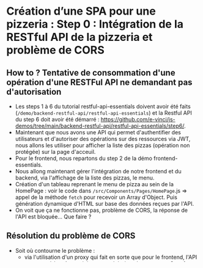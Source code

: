 # Création d’une SPA pour une pizzeria : Step 0 : Intégration de la RESTful API de la pizzeria et problème de CORS
## How to ? Tentative de consommation d'une opération d'une RESTFul API ne demandant pas d'autorisation
- Les steps 1 à 6 du tutorial restful-api-essentials doivent avoir été faits (`/demo/backend-restful-api/restful-api-essentials`) et la Restful API du step 6 doit avoir été démarré : https://github.com/e-vinci/js-demos/tree/main/backend-restful-api/restful-api-essentials/step6/.
- Maintenant que nous avons une API qui permet d'authentifier des utilisateurs et d'autoriser des opérations sur des ressources via JWT, nous allons les utiliser pour afficher la liste des pizzas (opération non protégée) sur la page d'acceuil.
- Pour le frontend, nous repartons du step 2 de la démo frontend-essentials.
- Nous allong maintenant gérer l'intégration de notre frontend et du backend, via l'affichage de la liste des pizzas, le menu.
- Création d'un tableau reprenant le menu de pizza au sein de la HomePage : voir le code dans `/src/Components/Pages/HomePage`.js => appel de la méthode `fetch` pour recevoir un Array d'Object. Puis génération dynamique d'HTML sur base des données reçues par l'API. 
- On voit que ça ne fonctionne pas, problème de CORS, la réponse de l'API est bloquée... Que faire ?

## Résolution du problème de CORS
- Soit où contourne le problème :
    - via l'utilisation d'un proxy qui fait en sorte que pour le frontend, l'API se trouve à la même origine que celui-ci ; cela sera vu au Step 1 ;
    - soit on relâche la sécurité de l'API en autorisant l'origine associée au frontend ; cela est fait au step 7 du tutorial `/demo/backend-restful-api/restful-api-essentials`. Dans ce cas-ci, rien n'est à faire au niveau du frontend.
## How to ? Consommation d'une opération d'une RESTFul API ne demandant pas d'autorisation
- Le Step 7 du tutorial restful-api-essentials a été réalisé afin d'autoriser l'origine du frontend (http://localhost:8080) et l'API a été démarrée. Veillez donc à stoper la RESTful API du Step 6 et démarrer la RESTful API du Step 7.
- Voila, il n'y a rien d'autre à faire au niveau du client, le menu des pizzas devrait s'afficher.
# Conclusion
- Nous avons une SPA fonctionnelle consommant une opération non protégée de lecture de ressources (de type pizza).
- L'intégration de ce frontend avec la RESTful API a été possible car nous avions les moyens de configurer la RESTful API pour ajouter une origine. Ca n'est pas toujours possible, très souvent nous consommons des RESTful APIs qui ne nous appartiennent pas. L'étape suivante nous montre comment régler les problèmes de CORS dans ce cas-là.
# Resources
- photo de : https://unsplash.com/ (Sahand Hoseini)
- musique de : https://freemusicarchive.org/music/Infecticide : Infecticide - Chansons Tristes - 11. Infecticide - Pizza Spinoza